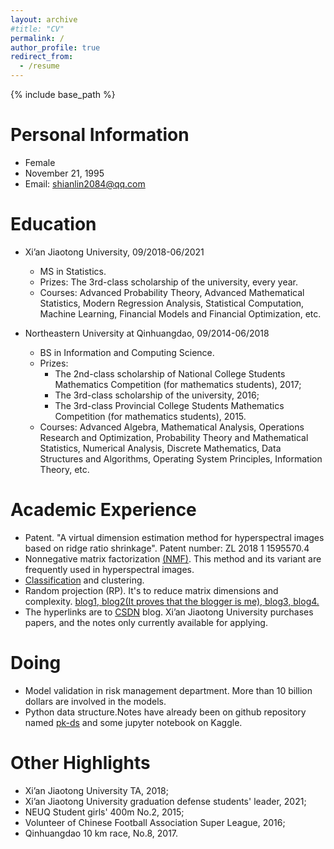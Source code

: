```yaml
---
layout: archive
#title: "CV"
permalink: /
author_profile: true
redirect_from:
  - /resume
---
```


{% include base_path %}

Personal Information
=======
* Female
* November 21, 1995
* Email: shianlin2084@qq.com

Education
=======
* Xi’an Jiaotong University, 09/2018-06/2021
  * MS in Statistics.
  * Prizes: The 3rd-class scholarship of the university, every year.
  * Courses: Advanced Probability Theory, Advanced Mathematical Statistics, Modern Regression Analysis, Statistical Computation, Machine Learning, Financial Models and Financial Optimization, etc.

* Northeastern University at Qinhuangdao, 09/2014-06/2018
  * BS in Information and Computing Science.
  * Prizes:
    * The 2nd-class scholarship of National College Students Mathematics Competition (for mathematics students), 2017; 
    * The 3rd-class scholarship of the university, 2016; 
    * The 3rd-class Provincial College Students Mathematics Competition (for mathematics students), 2015.
  * Courses: Advanced Algebra, Mathematical Analysis, Operations Research and Optimization, Probability Theory and Mathematical Statistics, Numerical Analysis, Discrete Mathematics, Data Structures and Algorithms, Operating System Principles, Information Theory, etc.

  
Academic Experience
======
* Patent. "A virtual dimension estimation method for hyperspectral images based on ridge ratio shrinkage". Patent number: ZL 2018 1 1595570.4 
* Nonnegative matrix factorization [(NMF)](https://blog.csdn.net/weixin_43759518/article/details/117848483?spm=1001.2014.3001.5502). This method and its variant are frequently used in hyperspectral images.  
* [Classification](https://blog.csdn.net/weixin_43759518/article/details/113951274?spm=1001.2014.3001.5502) and clustering.
* Random projection (RP). It's to reduce matrix dimensions and complexity. [blog1, ](https://blog.csdn.net/weixin_43759518/article/details/113813986?spm=1001.2014.3001.5502)[blog2(It proves that the blogger is me), ](https://blog.csdn.net/weixin_43759518/article/details/113774085)[blog3, ](https://blog.csdn.net/weixin_43759518/article/details/116022476?spm=1001.2014.3001.5502)[blog4.](https://blog.csdn.net/weixin_43759518/article/details/113455174)
* The hyperlinks are to [CSDN](https://blog.csdn.net/weixin_43759518?spm=1011.2124.3001.5343&type=blog) blog. Xi’an Jiaotong University purchases papers, and the notes only currently available for applying.

Doing
======
* Model validation in risk management department. More than 10 billion dollars are involved in the models.
* Python data structure.Notes have already been on github repository named [pk-ds](https://github.com/ShianLin/pk-ds) and some jupyter notebook on Kaggle.


Other Highlights
=======
* Xi’an Jiaotong University TA, 2018;
* Xi’an Jiaotong University graduation defense students' leader, 2021;
* NEUQ Student girls' 400m No.2, 2015;
* Volunteer of Chinese Football Association Super League, 2016;
* Qinhuangdao 10 km race, No.8, 2017.



